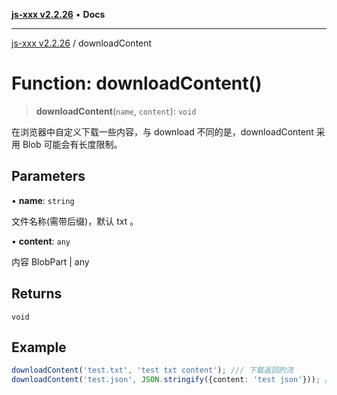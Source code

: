 [**js-xxx v2.2.26**](../README.md) • **Docs**

***

[js-xxx v2.2.26](../README.md) / downloadContent

# Function: downloadContent()

> **downloadContent**(`name`, `content`): `void`

在浏览器中自定义下载一些内容，与 download 不同的是，downloadContent 采用 Blob 可能会有长度限制。

## Parameters

• **name**: `string`

文件名称(需带后缀)，默认 txt 。

• **content**: `any`

内容 BlobPart | any

## Returns

`void`

## Example

```ts
downloadContent('test.txt', 'test txt content'); /// 下载返回的流
downloadContent('test.json', JSON.stringify({content: 'test json'})); /// 下载返回的流
```
